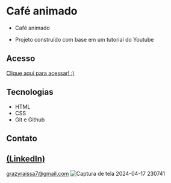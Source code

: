 # Café animado
 
 - Café animado

 - Projeto construído com base em um tutorial do Youtube

## Acesso
 [Clique aqui para acessar! :)](https://cafeanimado-git-main-graziellys-projects.vercel.app/)

## Tecnologias

- HTML
- CSS
- Git e Github

## Contato
[(LinkedIn)](https://www.linkedin.com/in/grazielly-raissa-pereira-b511342b6?utm_source=share&utm_campaign=share_via&utm_content=profile&utm_medium=android_app)
-----
grazyraissa7@gmail.com
![Captura de tela 2024-04-17 230741](https://github.com/GraziellyRaissa1/x-caracaf-css/assets/147439694/2386fd0f-5fe6-45f6-aae6-2d984e7bdaa5)
